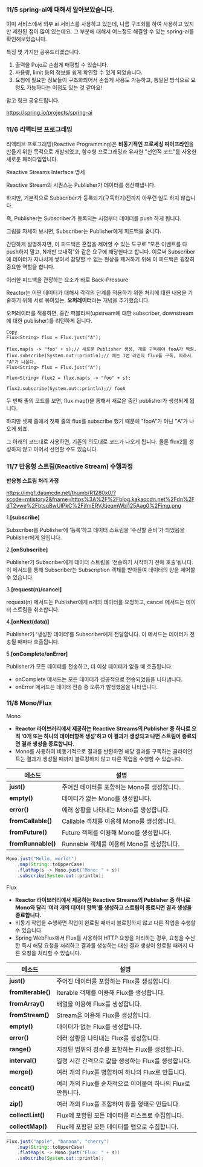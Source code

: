 ### 11/5 spring-ai에 대해서 알아보았습니다.

이미 서비스에서 외부 ai 서비스를 사용하고 있는데, 나름 구조화를 하여 사용하고 있지만 제한된 점이 많이 있는데요. 그 부분에 대해서 어느정도 해결할 수 있는 spring-ai를 확인해보았습니다.

특징 몇 가지만 공유드리겠습니다.

1. 출력을 Pojo로 손쉽게 매핑할 수 있습니다.
2. 사용량, limit 등의 정보를 쉽게 확인할 수 있게 되었습니다.
3. 요청에 필요한 정보들이 구조화되어서 손쉽게 사용도 가능하고, 통일된 방식으로 요청도 가능하다는 이점도 있는 것 같아요!

참고 링크 공유드립니다.

https://spring.io/projects/spring-ai

### 11/6 리액티브 프로그래밍

리액티브 프로그래밍(Reactive Programming)은 **비동기적인 프로세싱 파이프라인**을 만들기 위한 목적으로 개발되었고, 함수형 프로그래밍과 유사한 "선언적 코드"를 사용한 새로운 패러다임입니다. 

Reactive Streams Interface 명세

Reactive Stream의 시퀀스는 Publisher가 데이터를 생산해냅니다.

하지만, 기본적으로 Subscriber가 등록되기(구독하기)전까지 아무런 일도 하지 않습니다.

즉, Publisher는 Subscriber가 등록되는 시점부터 데이터를 push 하게 됩니다.

그림을 자세히 보시면, Subscriber는 Publisher에게 피드백을 줍니다.

간단하게 설명하자면, 이 피드백은 혼잡을 제어할 수 있는 도구로 "모든 이벤트를 다 push하지 말고, N개만 보내줘"와 같은 요구에 해당한다고 합니다. 이로써 Subscriber에 데이터가 지나치게 쌓여서 감당할 수 없는 현상을 제거하기 위해 이 피드백은 굉장히 중요한 역할을 합니다.

이러한 피드백을 관장하는 요소가 바로 Back-Pressure 

Reactor는 어떤 데이터가 대해서 각각의 단계를 적용하기 위한 처리에 대한 내용을 기술하기 위해 서로 묶여있는, **오퍼레이터**라는 개념을 추가했습니다.

오퍼레이터를 적용하면, 중간 퍼블리셔(upstream에 대한 subscriber, downstream에 대한 publisher)를 리턴하게 됩니다.

```
Copy
Flux<String> flux = Flux.just("A");

flux.map(s -> "foo" + s);// 새로운 Publisher 생성, 걔를 구독해야 fooA가 찍힘.
flux.subscribe(System.out::println);// 얘는 1번 라인의 flux를 구독, 따라서 "A"가 나온다.
Flux<String> flux = Flux.just("A");

Flux<String> flux2 = flux.map(s -> "foo" + s);

flux2.subscribe(System.out::println);// fooA

```

두 번째 줄의 코드를 보면, flux.map()을 통해서 새로운 중간 publisher가 생성되게 됩니다.

하지만 셋째 줄에서 첫째 줄의 flux를 subscribe 했기 때문에 "fooA"가 아닌 "A"가 나오게 되죠.

그 아래의 코드대로 사용하면, 기존의 의도대로 코드가 나오게 됩니다. 물론 flux2를 생성하지 않고 이어서 선언할 수도 있습니다.

### 11/7 **반응형 스트림(Reactive Stream) 수행과정**

**반응형 스트림 처리 과정**

https://img1.daumcdn.net/thumb/R1280x0/?scode=mtistory2&fname=https%3A%2F%2Fblog.kakaocdn.net%2Fdn%2FdT2vwe%2FbtsqBwUlPkC%2FjfmERVJtjeqmWbi125Aag0%2Fimg.png

1.**[subscribe]**

Subscriber를 Publisher에 ‘등록’하고 데이터 스트림을 ‘수신할 준비’가 되었음을 Publisher에게 알립니다.

2.**[onSubscribe]**

Publisher가 Subscriber에게 데이터 스트림을 ‘전송하기 시작하기 전에 호출’됩니다. 이 메서드를 통해 Subscriber는 Subscription 객체를 받아들여 데이터의 양을 제어할 수 있습니다.

3.**[request(n)/cancel]**

request(n) 메서드는 Publisher에게 n개의 데이터를 요청하고, cancel 메서드는 데이터 스트림을 취소합니다.

4.**[onNext(data)]**

Publisher가 ‘생성한 데이터’를 Subscriber에게 전달합니다. 이 메서드는 데이터가 전송될 때마다 호출됩니다.

5.**[onComplete/onError]**

Publisher가 모든 데이터를 전송하고, 더 이상 데이터가 없을 때 호출됩니다.

- onComplete 메서드는 모든 데이터가 성공적으로 전송되었음을 나타냅니다.
- onError 메서드는 데이터 전송 중 오류가 발생했음을 나타냅니다.

### 11/8  **Mono/Flux**

Mono

- **Reactor 라이브러리에서 제공하는 Reactive Streams의 Publisher 중 하나로 오직 ‘0개 또는 하나의 데이터항목 생성’하고 이 결과가 생성되고 나면 스트림이 종료되면 결과 생성을 종료합니다.**
- Mono를 사용하여 비동기적으로 결과를 반환하면 해당 결과를 구독하는 클라이언트는 결과가 생성될 때까지 블로킹하지 않고 다른 작업을 수행할 수 있습니다.

| **메소드** | **설명** |
| --- | --- |
| **just()** | 주어진 데이터를 포함하는 Mono를 생성합니다. |
| **empty()** | 데이터가 없는 Mono를 생성합니다. |
| **error()** | 에러 상황을 나타내는 Mono를 생성합니다. |
| **fromCallable()** | Callable 객체를 이용해 Mono를 생성합니다. |
| **fromFuture()** | Future 객체를 이용해 Mono를 생성합니다. |
| **fromRunnable()** | Runnable 객체를 이용해 Mono를 생성합니다. |

```java
Mono.just("Hello, world!")
    .map(String::toUpperCase)
    .flatMap(s -> Mono.just("Mono: " + s))
    .subscribe(System.out::println);

```

Flux

- **Reactor 라이브러리에서 제공하는 Reactive Streams의 Publisher 중 하나로 Mono와 달리 ‘여러 개의 데이터 항목’를 생성하고 스트림이 종료되면 결과 생성을 종료합니다.**
- 비동기 작업을 수행하면 작업이 완료될 때까지 블로킹하지 않고 다른 작업을 수행할 수 있습니다.
- Spring WebFlux에서 Flux를 사용하여 HTTP 요청을 처리하는 경우, 요청을 수신한 즉시 해당 요청을 처리하고 결과를 생성하는 대신 결과 생성이 완료될 때까지 다른 요청을 처리할 수 있습니다.

| **메소드** | **설명** |
| --- | --- |
| **just()** | 주어진 데이터를 포함하는 Flux를 생성합니다. |
| **fromIterable()** | Iterable 객체를 이용해 Flux를 생성합니다. |
| **fromArray()** | 배열을 이용해 Flux를 생성합니다. |
| **fromStream()** | Stream을 이용해 Flux를 생성합니다. |
| **empty()** | 데이터가 없는 Flux를 생성합니다. |
| **error()** | 에러 상황을 나타내는 Flux를 생성합니다. |
| **range()** | 지정된 범위의 정수를 포함하는 Flux를 생성합니다. |
| **interval()** | 일정 시간 간격으로 값을 생성하는 Flux를 생성합니다. |
| **merge()** | 여러 개의 Flux를 병합하여 하나의 Flux로 만듭니다. |
| **concat()** | 여러 개의 Flux를 순차적으로 이어붙여 하나의 Flux로 만듭니다. |
| **zip()** | 여러 개의 Flux를 조합하여 튜플 형태로 만듭니다. |
| **collectList()** | Flux에 포함된 모든 데이터를 리스트로 수집합니다. |
| **collectMap()** | Flux에 포함된 모든 데이터를 맵으로 수집합니다. |

```java
Flux.just("apple", "banana", "cherry")
    .map(String::toUpperCase)
    .flatMap(s -> Mono.just("Flux: " + s))
    .subscribe(System.out::println);

```
